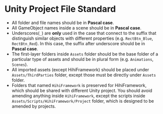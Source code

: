 # Unity Project File Standard

- All folder and file names should be in <b>Pascal case</b>.
- All GameObject names inside a scene should be in <b>Pascal case</b>.
- Underscores(`_`) are <b>only</b> used in the case that connect to the suffix that distinguish similar objects with different properties (e.g. `RectBtn_Blue`, `RectBtn_Red`). In this case, the suffix after underscore should be in <b>Pascal case</b>.
- The first-layer folders inside `Assets` folder should be the base folder of a particular type of assets and should be in plural form (e.g. `Animations`, `Scenes`).
- All imported assets (except HihiFramework) should be placed under `Assets/ThirdParties` folder, except those must be directly under `Assets` folder.
- Folders that named `HihiFramework` is preserved for HihiFramework, which should be shared with different Unity project. You should avoid amending anything inside `HihiFramework`, except the scripts inside `Assets/Scripts/HihiFramework/Project` folder, which is designed to be amended by projects.